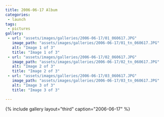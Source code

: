 ```yaml
---
title: 2006-06-17 Album
categories:
 - launch
tags:
 - pictures
gallery:
 - url: "assets/images/galleries/2006-06-17/01_060617.JPG"
   image_path: "assets/images/galleries/2006-06-17/01_tn_060617.JPG"
   alt: "Image 1 of 3"
   title: "Image 1 of 3"
 - url: "assets/images/galleries/2006-06-17/02_060617.JPG"
   image_path: "assets/images/galleries/2006-06-17/02_tn_060617.JPG"
   alt: "Image 2 of 3"
   title: "Image 2 of 3"
 - url: "assets/images/galleries/2006-06-17/03_060617.JPG"
   image_path: "assets/images/galleries/2006-06-17/03_tn_060617.JPG"
   alt: "Image 3 of 3"
   title: "Image 3 of 3"

---
```


{% include gallery layout="third" caption="2006-06-17" %}

